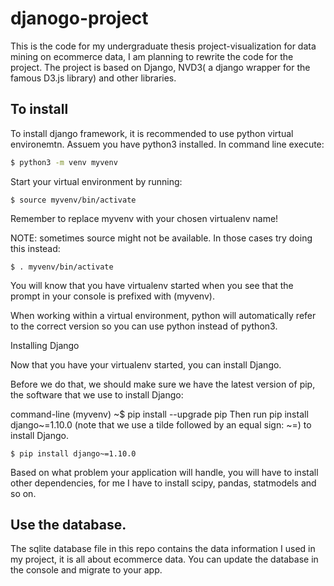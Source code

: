 # djanogo-project

This is the code for my undergraduate thesis project-visualization for data mining on ecommerce data, I am planning to rewrite the code for the project. The project is based on Django, NVD3( a django wrapper for the famous D3.js library) and other libraries.

To install
----------
To install django framework, it is recommended to use python virtual environemtn. Assuem you have python3 installed. In command line execute:
```sh
$ python3 -m venv myvenv
```
Start your virtual environment by running:
```
$ source myvenv/bin/activate
```
Remember to replace myvenv with your chosen virtualenv name!

NOTE: sometimes source might not be available. In those cases try doing this instead:

```
$ . myvenv/bin/activate
```
You will know that you have virtualenv started when you see that the prompt in your console is prefixed with (myvenv).

When working within a virtual environment, python will automatically refer to the correct version so you can use python instead of python3.

Installing Django

Now that you have your virtualenv started, you can install Django.

Before we do that, we should make sure we have the latest version of pip, the software that we use to install Django:

command-line
(myvenv) ~$ pip install --upgrade pip
Then run pip install django~=1.10.0 (note that we use a tilde followed by an equal sign: ~=) to install Django.

```
$ pip install django~=1.10.0
```
Based on what problem your application will handle, you will have to install other dependencies, for me I have to install scipy, pandas, statmodels and so on.

Use the database.
----------
The sqlite database file in this repo contains the data information I used in my project, it is all about ecommerce data. You can update the database in the console and migrate to your app.

